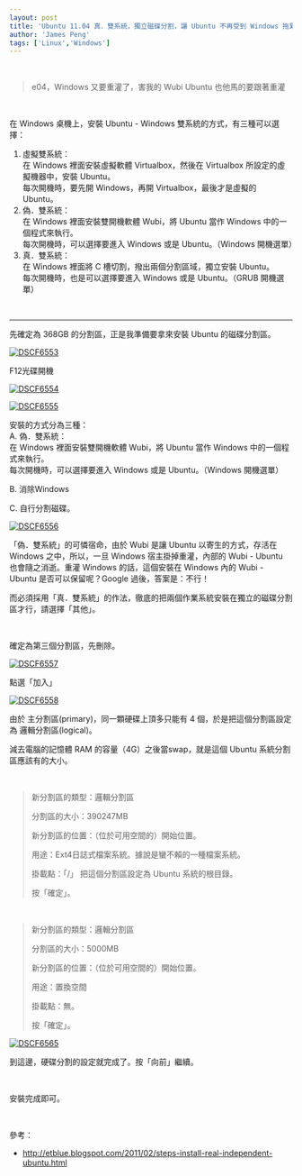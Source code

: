 ```yaml
---
layout: post
title: 'Ubuntu 11.04 真．雙系統，獨立磁碟分割，讓 Ubuntu 不再受到 Windows 拖累'
author: 'James Peng'
tags: ['Linux','Windows']
---
```


 

> e04，Windows 又要重灌了，害我的 Wubi Ubuntu 也他馬的要跟著重灌

 

  
在 Windows 桌機上，安裝 Ubuntu - Windows 雙系統的方式，有三種可以選擇：

1.  虛擬雙系統：  
    在 Windows 裡面安裝虛擬軟體 Virtualbox，然後在 Virtualbox
    所設定的虛擬機器中，安裝 Ubuntu。  
    每次開機時，要先開 Windows，再開 Virtualbox，最後才是虛擬的 Ubuntu。
2.  偽．雙系統：  
    在 Windows 裡面安裝雙開機軟體 Wubi，將 Ubuntu 當作 Windows
    中的一個程式來執行。  
    每次開機時，可以選擇要進入 Windows 或是 Ubuntu。（Windows 開機選單）
3.  真．雙系統：  
    在 Windows 裡面將 C 槽切割，撥出兩個分割區域，獨立安裝 Ubuntu。  
    每次開機時，也是可以選擇要進入 Windows 或是 Ubuntu。（GRUB
    開機選單）

 

* * * * *

先確定為 368GB 的分割區，正是我準備要拿來安裝 Ubuntu 的磁碟分割區。

[![DSCF6553](http://lh3.ggpht.com/-x24pVeODa_k/TkNAhxywB8I/AAAAAAAAK5Q/p-XZlRNCSN4/DSCF6553_thumb%25255B4%25255D.jpg?imgmax=800 "DSCF6553")](http://lh6.ggpht.com/-GtGHOa_lv5I/TkNAThcIToI/AAAAAAAAK5M/pWtwafvm0QM/s1600-h/DSCF6553%25255B13%25255D.jpg)

F12光碟開機

[![DSCF6554](http://lh5.ggpht.com/-p38LCbrVQRs/TkNA1c30q5I/AAAAAAAAK5Y/HB1jJ2f6qLY/DSCF6554_thumb%25255B2%25255D.jpg?imgmax=800 "DSCF6554")](http://lh3.ggpht.com/-NEHZOsZGVE8/TkNAsjotXEI/AAAAAAAAK5U/yG5upQdx2bc/s1600-h/DSCF6554%25255B11%25255D.jpg)

[![DSCF6555](http://lh3.ggpht.com/-YUNsZezvJvA/TkNBLxRUSRI/AAAAAAAAK5g/AvcAJUeVzpQ/DSCF6555_thumb%25255B1%25255D.jpg?imgmax=800 "DSCF6555")](http://lh5.ggpht.com/-AtZVZj4GZfw/TkNBJ-kOjJI/AAAAAAAAK5c/UC2zi46Gr3U/s1600-h/DSCF6555%25255B7%25255D.jpg)

安裝的方式分為三種：  
A. 偽．雙系統：  
在 Windows 裡面安裝雙開機軟體 Wubi，將 Ubuntu 當作 Windows
中的一個程式來執行。  
每次開機時，可以選擇要進入 Windows 或是 Ubuntu。（Windows 開機選單）

  
B. 消除Windows

  
C. 自行分割磁碟。

[![DSCF6556](http://lh5.ggpht.com/-obyaGLUvyfc/TkNBl34eCpI/AAAAAAAAK5o/Oevfo2XMkS8/DSCF6556_thumb%25255B1%25255D.jpg?imgmax=800 "DSCF6556")](http://lh6.ggpht.com/-5i1pJmB_eZs/TkNBh7fvAKI/AAAAAAAAK5k/uvkOrtY2jFM/s1600-h/DSCF6556%25255B7%25255D.jpg)

「偽．雙系統」的可憐宿命，由於 Wubi 是讓 Ubuntu 以寄生的方式，存活在
Windows 之中，所以，一旦 Windows 宿主掛掉重灌，內部的 Wubi - Ubuntu
也會隨之消逝。重灌 Windows 的話，這個安裝在 Windows 內的 Wubi - Ubuntu
是否可以保留呢？Google 過後，答案是：不行！

而必須採用「真．雙系統」的作法，徹底的把兩個作業系統安裝在獨立的磁碟分割區才行，請選擇「其他」。

 

確定為第三個分割區，先刪除。

[![DSCF6557](http://lh5.ggpht.com/-k3FFMUz0bew/TkNCc18iqdI/AAAAAAAAK5w/qHjs7wwIM0g/DSCF6557_thumb%25255B1%25255D.jpg?imgmax=800 "DSCF6557")](http://lh6.ggpht.com/-vuWyPEVZv2o/TkNCawNDWDI/AAAAAAAAK5s/TXlQ1gqLuW4/s1600-h/DSCF6557%25255B7%25255D.jpg)

點選「加入」

[![DSCF6558](http://lh4.ggpht.com/-H5-ZPxbcps4/TkNC9DdYBhI/AAAAAAAAK54/OQfV0mAVBqM/DSCF6558_thumb%25255B1%25255D.jpg?imgmax=800 "DSCF6558")](http://lh5.ggpht.com/--75Gw1JvCq8/TkNCvDvVDZI/AAAAAAAAK50/959BnRQ5_Uw/s1600-h/DSCF6558%25255B7%25255D.jpg)

由於 主分割區(primary)，同一顆硬碟上頂多只能有 4
個，於是把這個分割區設定為 邏輯分割區(logical)。

減去電腦的記憶體 RAM 的容量（4G）之後當swap，就是這個 Ubuntu
系統分割區應該有的大小。

 

> 新分割區的類型：邏輯分割區
>
> 分割區的大小：390247MB
>
> 新分割區的位置：（位於可用空間的）開始位置。
>
> 用途：Ext4日誌式檔案系統。據說是蠻不賴的一種檔案系統。
>
> 掛載點：「/」 把這個分割區設定為 Ubuntu 系統的根目錄。
>
> 按「確定」。

 

> 新分割區的類型：邏輯分割區
>
> 分割區的大小：5000MB
>
> 新分割區的位置：（位於可用空間的）開始位置。
>
> 用途：置換空間
>
> 掛載點：無。
>
> 按「確定」。

[![DSCF6565](http://lh3.ggpht.com/-qwkZQha6ZEI/TkNDOr2db0I/AAAAAAAAK6A/G5DZkyxWAr4/DSCF6565_thumb.jpg?imgmax=800 "DSCF6565")](http://lh4.ggpht.com/-viL5Hj8Z5aI/TkNDM31toWI/AAAAAAAAK58/R22c5QpXW8c/s1600-h/DSCF6565%25255B3%25255D.jpg)

到這邊，硬碟分割的設定就完成了。按「向前」繼續。

 

安裝完成即可。

 

參考：

-   <http://etblue.blogspot.com/2011/02/steps-install-real-independent-ubuntu.html>


